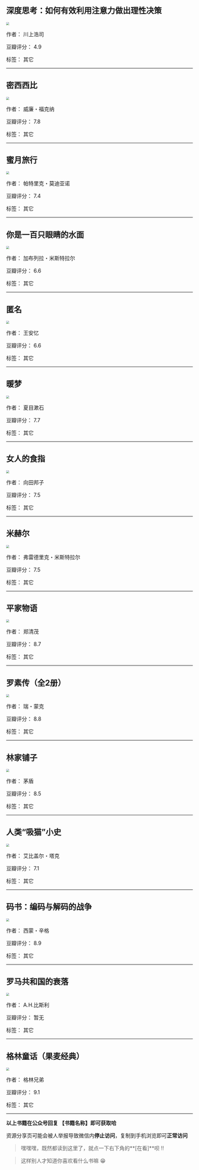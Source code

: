 ## 深度思考：如何有效利用注意力做出理性决策

<img src="https://www.aibooks.cc/wp-content/uploads/2019/03/2019032506460853.jpg" style="zoom:50%;" />

作者： 川上浩司

豆瓣评分：  4.9

标签： 其它


---

## 密西西比

<img src="https://www.aibooks.cc/wp-content/uploads/2019/03/2019032506225873.jpg" style="zoom:50%;" />

作者： 威廉・福克纳

豆瓣评分：  7.8

标签： 其它


---

## 蜜月旅行

<img src="https://www.aibooks.cc/wp-content/uploads/2019/03/2019032506174877.jpg" style="zoom:50%;" />

作者： 帕特里克・莫迪亚诺

豆瓣评分：  7.4

标签： 其它


---

## 你是一百只眼睛的水面

<img src="https://www.aibooks.cc/wp-content/uploads/2019/03/2019032506114054.jpg" style="zoom:50%;" />

作者： 加布列拉・米斯特拉尔

豆瓣评分：  6.6

标签： 其它


---

## 匿名

<img src="https://www.aibooks.cc/wp-content/uploads/2019/03/2019032506003877.jpg" style="zoom:50%;" />

作者： 王安忆

豆瓣评分：  6.6

标签： 其它


---

## 暖梦

<img src="https://www.aibooks.cc/wp-content/uploads/2019/03/201903250551493.jpg" style="zoom:50%;" />

作者： 夏目漱石

豆瓣评分：  7.7

标签： 其它


---

## 女人的食指

<img src="https://www.aibooks.cc/wp-content/uploads/2019/03/2019032505443924.jpg" style="zoom:50%;" />

作者： 向田邦子

豆瓣评分：  7.5

标签： 其它


---

## 米赫尔

<img src="https://www.aibooks.cc/wp-content/uploads/2019/03/2019032505391836.jpg" style="zoom:50%;" />

作者： 弗雷德里克・米斯特拉尔

豆瓣评分：  7.5

标签： 其它


---

## 平家物语

<img src="https://www.aibooks.cc/wp-content/uploads/2019/03/201903250531017.jpg" style="zoom:50%;" />

作者： 郑清茂

豆瓣评分：  8.7

标签： 其它


---

## 罗素传（全2册）

<img src="https://www.aibooks.cc/wp-content/uploads/2019/03/2019032505241614.jpg" style="zoom:50%;" />

作者： 瑞・蒙克

豆瓣评分：  8.8

标签： 其它


---

## 林家铺子

<img src="https://www.aibooks.cc/wp-content/uploads/2019/03/2019032505154352.jpg" style="zoom:50%;" />

作者： 茅盾

豆瓣评分：  8.5

标签： 其它


---

## 人类“吸猫”小史

<img src="https://www.aibooks.cc/wp-content/uploads/2019/03/2019032414122610.jpg" style="zoom:50%;" />

作者： 艾比盖尔・塔克

豆瓣评分：  7.1

标签： 其它


---

## 码书：编码与解码的战争

<img src="https://www.aibooks.cc/wp-content/uploads/2019/03/2019032414044245.jpg" style="zoom:50%;" />

作者： 西蒙・辛格

豆瓣评分：  8.9

标签： 其它


---

## 罗马共和国的衰落

<img src="https://www.aibooks.cc/wp-content/uploads/2019/03/2019032413552611.jpg" style="zoom:50%;" />

作者： A.H.比斯利

豆瓣评分：  暂无

标签： 其它


---

## 格林童话（果麦经典）

<img src="https://www.aibooks.cc/wp-content/uploads/2019/03/2019032409465883.jpg" style="zoom:50%;" />

作者： 格林兄弟

豆瓣评分：  9.1

标签： 其它


---


**以上书籍在公众号回复 【书籍名称】即可获取哈** 


资源分享页可能会被人举报导致微信内**停止访问**，复制到手机浏览即可**正常访问**


> 嘿嘿嘿，既然都读到这里了，就点一下右下角的**[在看]**呗 !!

> 

> 这样别人才知道你喜欢看什么书嘛 😁


